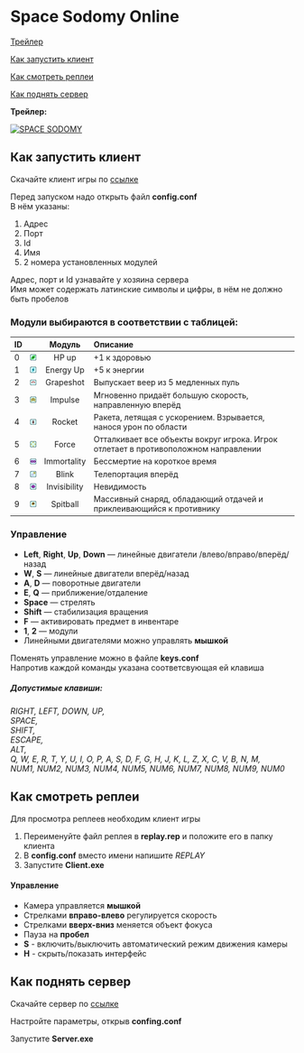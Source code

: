 # Space Sodomy Online
[Трейлер](#trailer)

[Как запустить клиент](#client)

[Как смотреть реплеи](#replay)

[Как поднять сервер](#server)

<b> <a id="trailer" />Трейлер: </b>

[![SPACE SODOMY](https://img.youtube.com/vi/WemOQuTlSWo/0.jpg)](https://www.youtube.com/watch?v=WemOQuTlSWo)
## <a id="client" />Как запустить клиент
Скачайте клиент игры по [ссылке](https://github.com/StarikTenger/SpaceSodomyOnline/raw/master/Client/ready_to_run.zip)
 
Перед запуском надо открыть файл **config.conf** <br> В нём указаны: 
1. Адрес 
2. Порт
3. Id
4. Имя
5. 2 номера установленных модулей

Адрес, порт и Id узнавайте у хозяина сервера <br>
Имя может содержать латинские символы и цифры, в нём не должно быть пробелов <br>

### Модули выбираются в соответствии с таблицей:

|  ID       |    | Модуль      |Описание              |
|---------- | - |:-------------:|:------               |
|    0 | ![](https://raw.githubusercontent.com/StarikTenger/SpaceSodomyOnline/master/Client/Client/textures/modules/hpUp.png)    | HP up         |+1 к здоровью         |
|    1  | ![](https://raw.githubusercontent.com/StarikTenger/SpaceSodomyOnline/master/Client/Client/textures/modules/energyUp.png)   | Energy Up     |+5 к энергии          |
|    2  | ![](https://raw.githubusercontent.com/StarikTenger/SpaceSodomyOnline/master/Client/Client/textures/modules/cascade.png)   | Grapeshot       | Выпускает веер из 5 медленных пуль  |
|    3   | ![](https://raw.githubusercontent.com/StarikTenger/SpaceSodomyOnline/master/Client/Client/textures/modules/impulse.png)  | Impulse       | Мгновенно придаёт большую скорость, направленную вперёд       |
|    4  |  ![](https://raw.githubusercontent.com/StarikTenger/SpaceSodomyOnline/master/Client/Client/textures/modules/rocket.png)  | Rocket        | Ракета, летящая с ускорением. Взрывается, нанося урон по области |
|    5  |  ![](https://raw.githubusercontent.com/StarikTenger/SpaceSodomyOnline/master/Client/Client/textures/modules/splash.png)  | Force        | Отталкивает все объекты вокруг игрока. Игрок отлетает в противоположном направлении|
|    6  |  ![](https://raw.githubusercontent.com/StarikTenger/SpaceSodomyOnline/master/Client/Client/textures/modules/immortality.png)  | Immortality   | Бессмертие на короткое время    |
|    7   | ![](https://raw.githubusercontent.com/StarikTenger/SpaceSodomyOnline/master/Client/Client/textures/modules/blink.png)  | Blink         |Телепортация вперёд                     |
|    8  |  ![](https://raw.githubusercontent.com/StarikTenger/SpaceSodomyOnline/master/Client/Client/textures/modules/invisibility.png)  | Invisibility   |Невидимость    |
|    9   | ![](https://raw.githubusercontent.com/StarikTenger/SpaceSodomyOnline/master/Client/Client/textures/modules/mass.png)  | Spitball         |Массивный снаряд, обладающий отдачей и приклеивающийся к противнику   |

### Управление
- **Left**, **Right**, **Up**, **Down** — линейные двигатели /влево/вправо/вперёд/назад
- **W**, **S** — линейные двигатели вперёд/назад
- **A**, **D** — поворотные двигатели
- **E**, **Q** — приближение/отдаление
- **Space** — стрелять
- **Shift** — стабилизация вращения
- **F** — активировать предмет в инвентаре
- **1**, **2** — модули
- Линейными двигателями можно управлять **мышкой** 

Поменять управление можно в файле **keys.conf** <br>
Напротив каждой команды указана соответсвующая ей клавиша <br>

##### Допустимые клавиши: <br>
*RIGHT, 
LEFT, 
DOWN, 
UP, <br>
SPACE, <br>
SHIFT, <br>
ESCAPE, <br>
ALT, <br>
Q, W, E, R, T, Y, U, I, O, P, A, S, D, F, G, H, J, K, L, Z, X, C, V, B, N, M,
 <br>
 NUM1, NUM2, NUM3, NUM4, NUM5, NUM6, NUM7, NUM8, NUM9, NUM0*

## <a id="replay" />Как смотреть реплеи
Для просмотра реплеев необходим клиент игры

1. Переименуйте файл реплея в **replay.rep** и положите его в папку клиента
2. В **config.conf** вместо имени напишите *REPLAY*
3. Запустите **Client.exe**

#### Управление
* Камера управляется **мышкой**
* Стрелками **вправо-влево** регулируется скорость
* Стрелками **вверх-вниз** меняется объект фокуса
* Пауза на **пробел**
* **S** - включить/выключить автоматический режим движения камеры
* **H** - скрыть/показать интерфейс

## <a id="server" />Как поднять сервер

Скачайте сервер по [ссылке](https://github.com/StarikTenger/SpaceSodomyOnline/raw/master/Server/Server_rtr.zip)

Настройте параметры, открыв **confing.conf**

Запустите **Server.exe**









